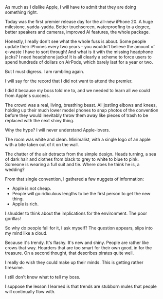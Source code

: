 As much as I dislike Apple, I will have to admit that they are doing something right.

Today was the first premier release day for the all-new iPhone 20. A huge milestone, yadda-yadda. Better touchscreen, waterproofing to a degree, better speakers and cameras, improved AI features, the whole package.

Honestly, I really don't see what the whole fuss is about. Some people update their iPhones every two years - you wouldn't believe the amount of e-waste I have to sort through! And what is it with the missing headphone jacks? I need headphone jacks! It is all clearly a scheme to force users to spend hundreds of dollars on AirPods, which barely last for a year or two.

But I must digress. I am rambling again.

I will say for the record that I did not want to attend the premier.

I did it because my boss told me to, and we needed to learn all we could from Apple's success.

The crowd was a real, living, breathing beast. All jostling elbows and knees, holding up their much lower model phones to snap photos of the convention before they would inevitably throw them away like pieces of trash to be replaced with the next shiny thing.

Why the hype? I will never understand Apple-lovers.

The room was white and clean. Minimalist, with a single logo of an apple with a bite taken out of it on the wall.

The chatter of the air detracts from the simple design. Heads turning, a sea of dark hair and clothes from black to grey to white to blue to pink. Someone is wearing a full suit and tie. Where does he think he is, a wedding?

From that single convention, I gathered a few nuggets of information:

- Apple is not cheap.
- People will go ridiculous lengths to be the first person to get the new thing.
- Apple is rich.

I shudder to think about the implications for the environment. The poor gorillas!

So why do people fall for it, I ask myself? The question appears, slips into my mind like a cloud.

Because it's trendy. It's flashy. It's new and shiny. People are rather like crows that way. Hoarders that are too smart for their own good, in for the treasure. On a second thought, that describes pirates quite well.

I really do wish they could make up their minds. This is getting rather tiresome.

I still don't know what to tell my boss.

I suppose the lesson I learned is that trends are stubborn mules that people will continually flow with.
